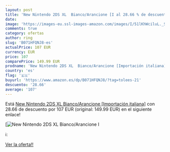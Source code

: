 ```yaml
---
layout: post
title: 'New Nintendo 2DS XL  Bianco/Arancione [I al 28.66 % de descuento'
date: 
image: 'https://images-eu.ssl-images-amazon.com/images/I/51lKhWciluL._SL200_.jpg'
comments: true
category: ofertas
author: ring
slug: 'B071HFQNJ8-es'
actualPrice: 107 EUR
currency: EUR
price: 107
comparePrice: 149.99 EUR
prodname: 'New Nintendo 2DS XL  Bianco/Arancione [Importación italiana]'
country: 'es'
flag: '🇪🇸'
buyurl: 'https://www.amazon.es/dp/B071HFQNJ8/?tag=tolees-21'
descuento: '28.66'
average: '107'
---
```


Está [New Nintendo 2DS XL  Bianco/Arancione [Importación italiana]](https://www.amazon.es/dp/B071HFQNJ8/?tag=tolees-21) con 28.66 de descuento por 107 EUR (original: 149.99 EUR) en el siguiente enlace!

[![New Nintendo 2DS XL  Bianco/Arancione [I](https://images-eu.ssl-images-amazon.com/images/I/51lKhWciluL._SL200_.jpg)](https://www.amazon.es/dp/B071HFQNJ8/?tag=tolees-21)

ℹ️:


[Ver la oferta!!](https://www.amazon.es/dp/B071HFQNJ8/?tag=tolees-21)
